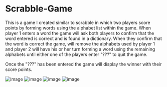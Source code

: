 # Scrabble-Game
This is a game I created similar to scrabble in which two players score points by forming words using the alphabet list within the game. When player 1 enters a word the game will ask both players to confirm that the word entered is correct and is found in a dictionary. When they confirm that the word is correct the game, will remove the alphabets used  by player 1 and player 2 will have his or her turn forming a word using the remaining alphabets until either one of the players enter "???" to quit the game. 

Once the "???" has been entered the game will display the winner with their score points.

![image](https://user-images.githubusercontent.com/65547230/105679359-fe849680-5ef6-11eb-9fae-1b5c8eed3538.png)
![image](https://user-images.githubusercontent.com/65547230/105679553-4acfd680-5ef7-11eb-85a9-1a90d2dda53d.png)
![image](https://user-images.githubusercontent.com/65547230/105679611-620ec400-5ef7-11eb-901f-eb839b19db9e.png)
![image](https://user-images.githubusercontent.com/65547230/105679741-8d91ae80-5ef7-11eb-88bf-dd35b1ee17b2.png)
